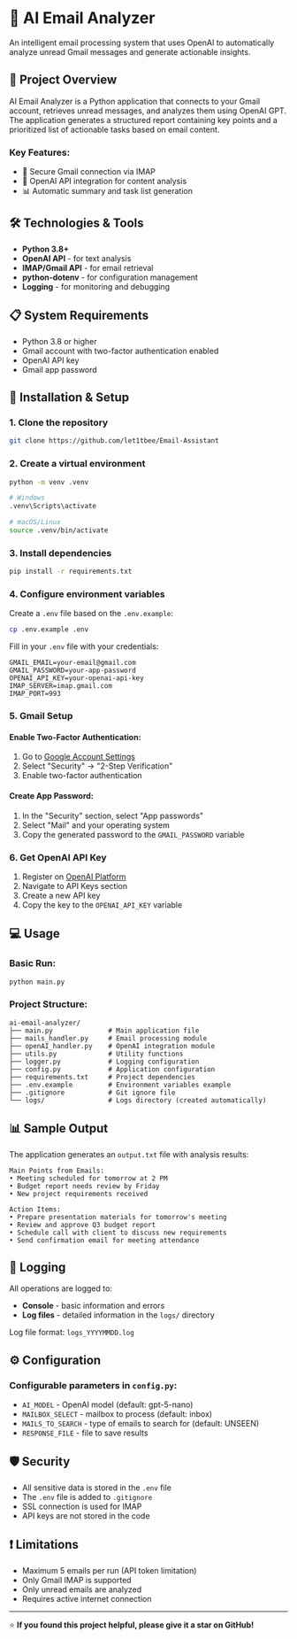# 📧 AI Email Analyzer

An intelligent email processing system that uses OpenAI to automatically analyze unread Gmail messages and generate actionable insights.

## 🎯 Project Overview

AI Email Analyzer is a Python application that connects to your Gmail account, retrieves unread messages, and analyzes them using OpenAI GPT. The application generates a structured report containing key points and a prioritized list of actionable tasks based on email content.

### Key Features:
- 🔐 Secure Gmail connection via IMAP
- 🤖 OpenAI API integration for content analysis
- 📊 Automatic summary and task list generation


## 🛠️ Technologies & Tools

- **Python 3.8+**
- **OpenAI API** - for text analysis
- **IMAP/Gmail API** - for email retrieval
- **python-dotenv** - for configuration management
- **Logging** - for monitoring and debugging

## 📋 System Requirements

- Python 3.8 or higher
- Gmail account with two-factor authentication enabled
- OpenAI API key
- Gmail app password

## 🚀 Installation & Setup

### 1. Clone the repository
```bash
git clone https://github.com/let1tbee/Email-Assistant
```

### 2. Create a virtual environment
```bash
python -m venv .venv

# Windows
.venv\Scripts\activate

# macOS/Linux
source .venv/bin/activate
```

### 3. Install dependencies
```bash
pip install -r requirements.txt
```

### 4. Configure environment variables
Create a `.env` file based on the `.env.example`:

```bash
cp .env.example .env
```

Fill in your `.env` file with your credentials:
```env
GMAIL_EMAIL=your-email@gmail.com
GMAIL_PASSWORD=your-app-password
OPENAI_API_KEY=your-openai-api-key
IMAP_SERVER=imap.gmail.com
IMAP_PORT=993
```

### 5. Gmail Setup

#### Enable Two-Factor Authentication:
1. Go to [Google Account Settings](https://myaccount.google.com/)
2. Select "Security" → "2-Step Verification"
3. Enable two-factor authentication

#### Create App Password:
1. In the "Security" section, select "App passwords"
2. Select "Mail" and your operating system
3. Copy the generated password to the `GMAIL_PASSWORD` variable

### 6. Get OpenAI API Key
1. Register on [OpenAI Platform](https://platform.openai.com/)
2. Navigate to API Keys section
3. Create a new API key
4. Copy the key to the `OPENAI_API_KEY` variable

## 💻 Usage

### Basic Run:
```bash
python main.py
```

### Project Structure:
```
ai-email-analyzer/
├── main.py              # Main application file
├── mails_handler.py     # Email processing module
├── openAI_handler.py    # OpenAI integration module
├── utils.py             # Utility functions
├── logger.py            # Logging configuration
├── config.py            # Application configuration
├── requirements.txt     # Project dependencies
├── .env.example         # Environment variables example
├── .gitignore           # Git ignore file
└── logs/                # Logs directory (created automatically)
```

## 📊 Sample Output

The application generates an `output.txt` file with analysis results:

```
Main Points from Emails:
• Meeting scheduled for tomorrow at 2 PM
• Budget report needs review by Friday
• New project requirements received

Action Items:
• Prepare presentation materials for tomorrow's meeting
• Review and approve Q3 budget report
• Schedule call with client to discuss new requirements
• Send confirmation email for meeting attendance
```

## 📝 Logging

All operations are logged to:
- **Console** - basic information and errors
- **Log files** - detailed information in the `logs/` directory

Log file format: `logs_YYYYMMDD.log`

## ⚙️ Configuration

### Configurable parameters in `config.py`:
- `AI_MODEL` - OpenAI model (default: gpt-5-nano)
- `MAILBOX_SELECT` - mailbox to process (default: inbox)
- `MAILS_TO_SEARCH` - type of emails to search for (default: UNSEEN)
- `RESPONSE_FILE` - file to save results

## 🛡️ Security

- All sensitive data is stored in the `.env` file
- The `.env` file is added to `.gitignore`
- SSL connection is used for IMAP
- API keys are not stored in the code


## ❗ Limitations

- Maximum 5 emails per run (API token limitation)
- Only Gmail IMAP is supported
- Only unread emails are analyzed
- Requires active internet connection

---

⭐ **If you found this project helpful, please give it a star on GitHub!**
